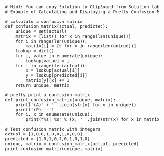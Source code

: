 <pre class="file" data-target="clipboard">
# Hint: You can copy Solution to ClipBoard from Solution tab in Step 4
# Example of Calculating and Displaying a Pretty Confusion Matrix

# calculate a confusion matrix
def confusion_matrix(actual, predicted):
    unique = set(actual)
    matrix = [list() for x in range(len(unique))]
    for i in range(len(unique)):
        matrix[i] = [0 for x in range(len(unique))]
    lookup = dict()
    for i, value in enumerate(unique):
        lookup[value] = i
    for i in range(len(actual)):
        x = lookup[actual[i]]
        y = lookup[predicted[i]]
        matrix[y][x] += 1
    return unique, matrix

# pretty print a confusion matrix
def print_confusion_matrix(unique, matrix):
    print('(A)' + ' '.join(str(x) for x in unique))
    print('(P)---')
    for i, x in enumerate(unique):
        print("%s| %s" % (x, ' '.join(str(x) for x in matrix[i])))

# Test confusion matrix with integers
actual = [1,0,0,1,0,0,1,0,0,0]
predicted = [1,0,1,0,1,0,1,0,1,0]
unique, matrix = confusion_matrix(actual, predicted)
print_confusion_matrix(unique, matrix)
</pre>

